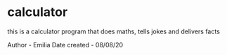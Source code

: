 # calculator
this is a calculator program that does maths, tells jokes and delivers facts


Author - Emilia
Date created - 08/08/20
